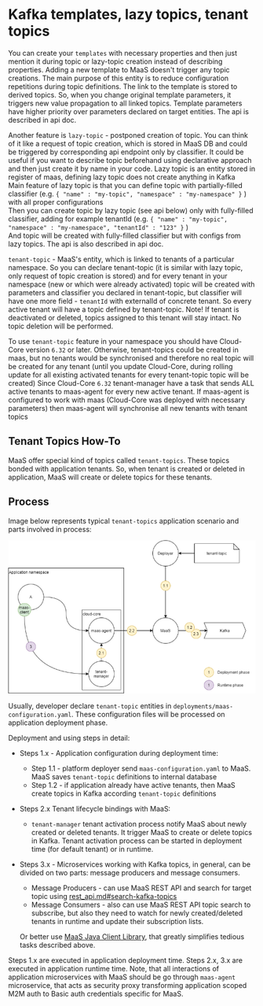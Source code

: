 # Kafka templates, lazy topics, tenant topics
You can create your `templates` with necessary properties and then just mention it during topic or lazy-topic creation instead of describing properties. Adding a new template to MaaS doesn't trigger any topic creations. The main purpose of this entity is to reduce configuration repetitions during topic definitions. The link to the template is stored to derived topics. So, when you change original template parameters, it triggers new value propagation to all linked topics. Template parameters have higher priority over parameters declared on target entities. The api is described in api doc.

Another feature is `lazy-topic` - postponed creation of topic. You can think of it like a request of topic creation, which is stored in MaaS DB and could be triggered by corresponding api endpoint only by classifier. It could be useful if you want to describe topic beforehand using declarative approach and then just create it by name in your code.
Lazy topic is an entity stored in register of maas, defining lazy topic does not create anything in Kafka  
Main feature of lazy topic is that you can define topic with partially-filled classifier (e.g. `{ "name" : "my-topic", "namespace" : "my-namespace" }` ) with all proper configurations  
Then you can create topic by lazy topic (see api below) only with fully-filled classifier, adding for example tenantId (e.g. `{ "name" : "my-topic",  "namespace" : "my-namespace", "tenantId" : "123" }` )  
And topic will be created with fully-filled classifier but with configs from lazy topics.
The api is also described in api doc.

`tenant-topic` - MaaS's entity, which is linked to tenants of a particular namespace. So you can declare tenant-topic (it is similar with lazy topic, only request of topic creation is stored) and for every tenant in your namespace (new or which were already activated) topic will be created with parameters and classifier you declared in tenant-topic, but classifier will have one more field - `tenantId` with externalId of concrete tenant. So every active tenant will have a topic defined by tenant-topic.
Note! If tenant is deactivated or deleted, topics assigned to this tenant will stay intact. No topic deletion will be performed.

To use `tenant-topic` feature in your namespace you should have Cloud-Core version `6.32` or later.
Otherwise, tenant-topics could be created in maas, but no tenants would be synchronised and therefore no real topic will be created for any tenant (until you update Cloud-Core, during rolling update for all existing activated tenants for every tenant-topic topic will be created)
Since Cloud-Core `6.32` tenant-manager have a task that sends ALL active tenants to maas-agent for every new active tenant. If maas-agent is configured to work with maas (Cloud-Core was deployed with necessary parameters) then maas-agent will synchronise all new tenants with tenant topics

## Tenant Topics How-To

MaaS offer special kind of topics called `tenant-topics`. These topics bonded with application tenants.
So, when tenant is created or deleted in application, MaaS will create or delete topics for these tenants.

## Process
Image below represents typical `tenant-topics` application scenario and parts involved in process:

![](./img/tenant-topics.png)

Usually, developer declare `tenant-topic` entities in `deployments/maas-configuration.yaml`. These configuration files
will be processed on application deployment phase.

Deployment and using steps in detail:
* Steps 1.x - Application configuration during deployment time:
  * Step 1.1 - platform deployer send `maas-configuration.yaml` to MaaS. MaaS saves `tenant-topic` definitions to internal database
  * Step 1.2 - if application already have active tenants, then MaaS create topics in Kafka according `tenant-topic` definitions
* Steps 2.x Tenant lifecycle bindings with MaaS:
  * `tenant-manager` tenant activation process notify MaaS about newly created or deleted tenants. It trigger MaaS to create or delete topics in Kafka. Tenant activation process can be started in deployment time (for default tenant) or in runtime.
* Steps 3.x - Microservices working with Kafka topics, in general, can be divided on two parts: message producers and message consumers.
  * Message Producers - can use MaaS REST API and search for target topic using [rest_api.md#search-kafka-topics](rest_api.md#search-kafka-topics)
  * Message Consumers - also can use MaaS REST API topic search to subscribe, but also they need to watch for newly created/deleted tenants in runtime and update their subscription lists.

  Or better use [MaaS Java Client Library](../maas-client), that greatly simplifies tedious tasks described above.


Steps 1.x are executed in application deployment time. Steps 2.x, 3.x are executed in application runtime time.
Note, that all interactions of application microservices with MaaS should be go through `maas-agent` microservice, that acts as
security proxy transforming application scoped M2M auth to Basic auth credentials specific for MaaS.
    
